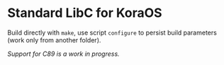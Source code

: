 # Standard LibC for KoraOS

Build directly with `make`, use script `configure` to persist build parameters (work only from another folder).

_Support for C89 is a work in progress._

